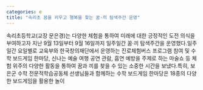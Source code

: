 ```yaml
---
categories: e
title: "속리초 꿈을 키우고 행복을 찾는 꿈·끼 탐색주간 운영"
---
```

속리초등학교(교장 문은경)는 다양한 체험을 통하여 미래에 대한 긍정적인 도전 의식을 부여하고자 지난 9월 13일부터 9월 16일까지 일주일간 꿈·끼 탐색주간을 운영했다.일주일간 요일별로 교육부와 한국창의재단에서 운영하는 진로체험버스 프로그램 참여 및 수학 보드게임 한마당, 신나는 예술 여행 공연 관람, 흡연 예방을 주제로 하는 마술쇼 등 체험 위주의 다양한 활동을 통하여 꿈과 끼를 찾을 수 있는 소중한 시간을 보냈다.특히, 보은군 수학 전문적학습공동체 선생님들과 함께하는 수학 보드게임 한마당은 18종의 다양한 보드게임을 활용한 놀이